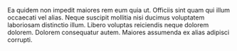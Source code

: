 Ea quidem non impedit maiores rem eum quia ut. Officiis sint quam qui illum occaecati vel alias. Neque suscipit mollitia nisi ducimus voluptatem laboriosam distinctio illum. Libero voluptas reiciendis neque dolorem dolorem. Dolorem consequatur autem. Maiores assumenda ex alias adipisci corrupti.